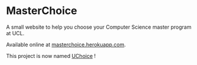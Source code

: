 # MasterChoice
A small website to help you choose your Computer Science master program at UCL.

Available online at [masterchoice.herokuapp.com](http://masterchoice.herokuapp.com).

This project is now named [UChoice](http://github.com/SebStreb/UChoice) !

